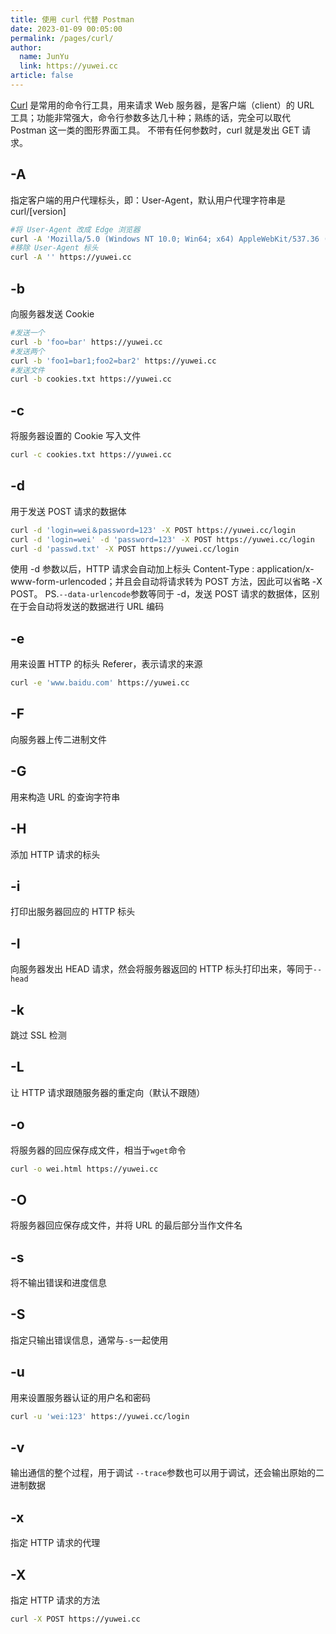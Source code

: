 ```yaml
---
title: 使用 curl 代替 Postman
date: 2023-01-09 00:05:00
permalink: /pages/curl/
author: 
  name: JunYu
  link: https://yuwei.cc
article: false
---
```

[Curl](https://catonmat.net/cookbooks/curl) 是常用的命令行工具，用来请求 Web 服务器，是客户端（client）的 URL 工具；功能非常强大，命令行参数多达几十种；熟练的话，完全可以取代 Postman 这一类的图形界面工具。
不带有任何参数时，curl 就是发出 GET 请求。
## -A
指定客户端的用户代理标头，即：User-Agent，默认用户代理字符串是 curl/[version]
```bash
#将 User-Agent 改成 Edge 浏览器
curl -A 'Mozilla/5.0 (Windows NT 10.0; Win64; x64) AppleWebKit/537.36 (KHTML, like Gecko) Chrome/104.0.5112.81 Safari/537.36 Edg/104.0.1293.54' https://yuwei.cc
#移除 User-Agent 标头
curl -A '' https://yuwei.cc
```
## -b
向服务器发送 Cookie
```bash
#发送一个
curl -b 'foo=bar' https://yuwei.cc
#发送两个
curl -b 'foo1=bar1;foo2=bar2' https://yuwei.cc
#发送文件
curl -b cookies.txt https://yuwei.cc
```
## -c
将服务器设置的 Cookie 写入文件
```bash
curl -c cookies.txt https://yuwei.cc
```
## -d
用于发送 POST 请求的数据体
```bash
curl -d 'login=wei＆password=123' -X POST https://yuwei.cc/login
curl -d 'login=wei' -d 'password=123' -X POST https://yuwei.cc/login
curl -d 'passwd.txt' -X POST https://yuwei.cc/login
```
使用 -d 参数以后，HTTP 请求会自动加上标头 Content-Type : application/x-www-form-urlencoded；并且会自动将请求转为 POST 方法，因此可以省略 -X POST。
PS.`--data-urlencode`参数等同于 -d，发送 POST 请求的数据体，区别在于会自动将发送的数据进行 URL 编码
## -e
用来设置 HTTP 的标头 Referer，表示请求的来源
```bash
curl -e 'www.baidu.com' https://yuwei.cc
```
## -F
向服务器上传二进制文件
## -G
用来构造 URL 的查询字符串
## -H
添加 HTTP 请求的标头
## -i
打印出服务器回应的 HTTP 标头
## -I
向服务器发出 HEAD 请求，然会将服务器返回的 HTTP 标头打印出来，等同于`--head`
## -k
跳过 SSL 检测
## -L
让 HTTP 请求跟随服务器的重定向（默认不跟随）
## -o
将服务器的回应保存成文件，相当于`wget`命令
```bash
curl -o wei.html https://yuwei.cc
```
## -O
将服务器回应保存成文件，并将 URL 的最后部分当作文件名
## -s
将不输出错误和进度信息
## -S
指定只输出错误信息，通常与`-s`一起使用
## -u
用来设置服务器认证的用户名和密码
```bash
curl -u 'wei:123' https://yuwei.cc/login
```
## -v
输出通信的整个过程，用于调试
`--trace`参数也可以用于调试，还会输出原始的二进制数据
## -x
指定 HTTP 请求的代理
## -X
指定 HTTP 请求的方法
```bash
curl -X POST https://yuwei.cc
```
